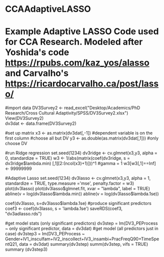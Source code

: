 # CCAAdaptiveLASSO
# Example Adaptive LASSO Code used for CCA Research. Modeled after Yoshida's code https://rpubs.com/kaz_yos/alasso and Carvalho's https://ricardocarvalho.ca/post/lasso/  

#import data
DV3Survey2 <- read_excel("Desktop/Academics/PhD Research/Cross Cultural Adaptivity/SPSS/DV3Survey2.xlsx")
View(DV3Survey2)                                                         
dv3dat <- data.frame(DV3Survey2)

#set up matrix
x3 <- as.matrix(dv3dat[,-1]) #dependent variable is on the first column #choose all but DV
y3 <- as.double(as.matrix(dv3dat[,1])) #only choose DV

#run Ridge regression
set.seed(1234)
dv3ridge <- cv.glmnet(x3,y3, alpha = 0, standardize = TRUE)
w3 <- 1/abs(matrix(coef(dv3ridge, s = dv3ridge$lambda.min) [,1][2:(ncol(x3)+1)]))^1 #gamma = 1
w3[w3[,1]==Inf] <- 99999999

#Adaptive Lasso
set.seed(1234)
dv3lasso <- cv.glmnet(x3,y3, alpha = 1, standardize = TRUE, type.measure ='mse', penalty.factor = w3)
plot(dv3lasso)
plot(dv3lasso$glmnet.fit, xvar = "lambda", label = TRUE)
abline(v = log(dv3lasso$lambda.min))
abline(v = log(dv3lasso$lambda.1se))

coef(dv3lasso, s=dv3lasso$lambda.1se) #produce significant predictors
coef3 <- coef(dv3lasso, s = 'lambda.1se')
saveRDS(coef3, "dv3adlasso.rds")


#get model stats (only significant predictors)
dv3step = lm(DV3_PEProcess ~ only significant predictor, data = dv3dat)
#get model (all predictors just in case)
dv3step3 = lm(DV3_PEProcess ~ Gender+IV1_insculfam+IV2_inscollect+IV3_insambi+PracFreqQ90+TimeSpentQ21, data = dv3dat)
summary(dv3step)
summ(dv3step, vifs = TRUE)
summary (dv3step3)
